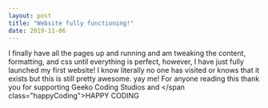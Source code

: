 ```yaml
---
layout: post
title: "Website fully functioning!"
date: 2019-11-06
---
```

  I finally have all the pages up and running and am tweaking the content, formatting, and css until everything is perfect, 
  however, I have just fully launched my first website! I know literally no one has visited or knows that it exists but this is 
  still pretty awesome. yay me! For anyone reading this thank you for supporting Geeko Coding Studios and </span class="happyCoding">HAPPY CODING</span>
